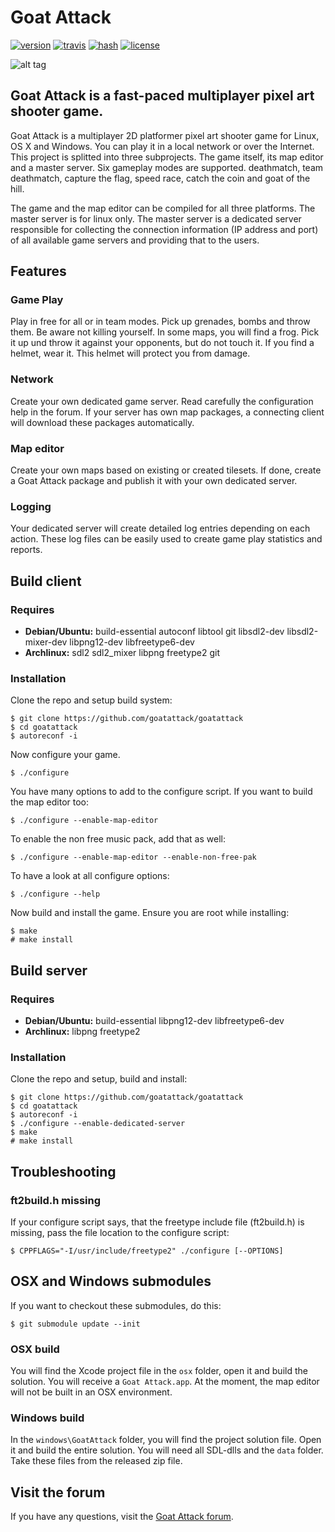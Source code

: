 # Goat Attack

[![version](https://img.shields.io/badge/version-0.5.0--dev-lightgrey.svg)](https://github.com/goatattack/goatattack/blob/next/ChangeLog)
[![travis](https://img.shields.io/travis/goatattack/goatattack.svg)](https://travis-ci.org/goatattack/goatattack)
[![hash](https://img.shields.io/badge/base.pak-5782d541fa7b014a-orange.svg)](https://github.com/goatattack/goatattack/tree/next/data/free)
[![license](https://img.shields.io/github/license/goatattack/goatattack.svg)](https://github.com/goatattack/goatattack/blob/next/COPYING)

![alt tag](https://raw.githubusercontent.com/goatattack/goatattack/master/pictures/goatattack1.png)

## Goat Attack is a fast-paced multiplayer pixel art shooter game.
Goat Attack is a multiplayer 2D platformer pixel art shooter game for Linux, OS X and Windows. You can play it in a local network or over the Internet. This project is splitted into three subprojects. The game itself, its map editor and a master server. Six gameplay modes are supported. deathmatch, team deathmatch, capture the flag, speed race, catch the coin and goat of the hill.

The game and the map editor can be compiled for all three platforms. The master server is for linux only. The master server is a dedicated server responsible for collecting the connection information (IP address and port) of all available game servers and providing that to the users.

## Features
### Game Play
Play in free for all or in team modes. Pick up grenades, bombs and throw them. Be aware not killing yourself. In some maps, you will find a frog. Pick it up und throw it against your opponents, but do not touch it. If you find a helmet, wear it. This helmet will protect you from damage.

### Network
Create your own dedicated game server. Read carefully the configuration help in the forum. If your server has own map packages, a connecting client will download these packages automatically.

### Map editor
Create your own maps based on existing or created tilesets. If done, create a Goat Attack package and publish it with your own dedicated server.

### Logging
Your dedicated server will create detailed log entries depending on each action. These log files can be easily used to create game play statistics and reports.

## Build client
### Requires
* **Debian/Ubuntu:** build-essential autoconf libtool git libsdl2-dev libsdl2-mixer-dev libpng12-dev libfreetype6-dev
* **Archlinux:** sdl2 sdl2_mixer libpng freetype2 git

### Installation
Clone the repo and setup build system:
```
$ git clone https://github.com/goatattack/goatattack
$ cd goatattack
$ autoreconf -i
```
Now configure your game. 
```
$ ./configure
```
You have many options to add to the configure script. If you want to build the map editor too:
```
$ ./configure --enable-map-editor
```
To enable the non free music pack, add that as well:
```
$ ./configure --enable-map-editor --enable-non-free-pak
```
To have a look at all configure options:
```
$ ./configure --help
```
Now build and install the game. Ensure you are root while installing:
```
$ make
# make install
```

## Build server
### Requires
* **Debian/Ubuntu:** build-essential libpng12-dev libfreetype6-dev
* **Archlinux:** libpng freetype2

### Installation
Clone the repo and setup, build and install:
```
$ git clone https://github.com/goatattack/goatattack
$ cd goatattack
$ autoreconf -i
$ ./configure --enable-dedicated-server
$ make
# make install
```
## Troubleshooting
### ft2build.h missing
If your configure script says, that the freetype include file (ft2build.h) is missing, pass the file location to the configure script:
```
$ CPPFLAGS="-I/usr/include/freetype2" ./configure [--OPTIONS]
```
## OSX and Windows submodules
If you want to checkout these submodules, do this:
```
$ git submodule update --init
```
### OSX build
You will find the Xcode project file in the `osx` folder, open it and build the solution. You will receive a `Goat Attack.app`. At the moment, the map editor will not be built in an OSX environment.
### Windows build
In the `windows\GoatAttack` folder, you will find the project solution file. Open it and build the entire solution. You will need all SDL-dlls and the `data` folder. Take these files from the released zip file.

## Visit the forum
If you have any questions, visit the [Goat Attack forum](http://forum.goatattack.net).
